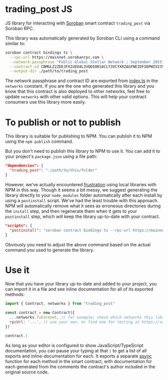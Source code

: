 # trading_post JS

JS library for interacting with [Soroban](https://soroban.stellar.org/) smart contract `trading_post` via Soroban RPC.

This library was automatically generated by Soroban CLI using a command similar to:

```bash
soroban contract bindings ts \
  --rpc-url https://mainnet.sorobanrpc.com \
  --network-passphrase "Public Global Stellar Network ; September 2015" \
  --contract-id CBMGLZ2ZDEJFXIUEO4L3VQO5OKS4CLY3VCYXRZAGFNEIDFIDPWZV23VB \
  --output-dir ./path/to/trading_post
```

The network passphrase and contract ID are exported from [index.ts](./src/index.ts) in the `networks` constant. If you are the one who generated this library and you know that this contract is also deployed to other networks, feel free to update `networks` with other valid options. This will help your contract consumers use this library more easily.

# To publish or not to publish

This library is suitable for publishing to NPM. You can publish it to NPM using the `npm publish` command.

But you don't need to publish this library to NPM to use it. You can add it to your project's `package.json` using a file path:

```json
"dependencies": {
  "trading_post": "./path/to/this/folder"
}
```

However, we've actually encountered [frustration](https://github.com/stellar/soroban-example-dapp/pull/117#discussion_r1232873560) using local libraries with NPM in this way. Though it seems a bit messy, we suggest generating the library directly to your `node_modules` folder automatically after each install by using a `postinstall` script. We've had the least trouble with this approach. NPM will automatically remove what it sees as erroneous directories during the `install` step, and then regenerate them when it gets to your `postinstall` step, which will keep the library up-to-date with your contract.

```json
"scripts": {
  "postinstall": "soroban contract bindings ts --rpc-url https://mainnet.sorobanrpc.com --network-passphrase \"Public Global Stellar Network ; September 2015\" --id CBMGLZ2ZDEJFXIUEO4L3VQO5OKS4CLY3VCYXRZAGFNEIDFIDPWZV23VB --name trading_post"
}
```

Obviously you need to adjust the above command based on the actual command you used to generate the library.

# Use it

Now that you have your library up-to-date and added to your project, you can import it in a file and see inline documentation for all of its exported methods:

```js
import { Contract, networks } from "trading_post"

const contract = new Contract({
  ...networks.futurenet, // for example; check which networks this library exports
  rpcUrl: '...', // use your own, or find one for testing at https://soroban.stellar.org/docs/reference/rpc#public-rpc-providers
})

contract.|
```

As long as your editor is configured to show JavaScript/TypeScript documentation, you can pause your typing at that `|` to get a list of all exports and inline-documentation for each. It exports a separate [async](https://developer.mozilla.org/en-US/docs/Web/JavaScript/Reference/Statements/async_function) function for each method in the smart contract, with documentation for each generated from the comments the contract's author included in the original source code.
